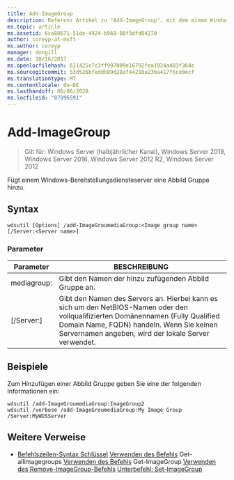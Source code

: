 ```yaml
---
title: Add-ImageGroup
description: Referenz Artikel zu "Add-ImageGroup", mit dem einem Windows-Bereitstellungsdiensteserver eine Image Gruppe hinzugefügt wird.
ms.topic: article
ms.assetid: 6ca88671-51de-4924-b969-88f3dfd84270
author: coreyp-at-msft
ms.author: coreyp
manager: dongill
ms.date: 10/16/2017
ms.openlocfilehash: 611425c7c3ff997009e16792fea1924a403f364e
ms.sourcegitcommit: 53d526bfeddb89d28af44210a23ba417f6ce0ecf
ms.translationtype: MT
ms.contentlocale: de-DE
ms.lasthandoff: 08/06/2020
ms.locfileid: "87896591"
---
```

# <a name="add-imagegroup"></a>Add-ImageGroup

> Gilt für: Windows Server (halbjährlicher Kanal), Windows Server 2019, Windows Server 2016, Windows Server 2012 R2, Windows Server 2012

Fügt einem Windows-Bereitstellungsdiensteserver eine Abbild Gruppe hinzu.

## <a name="syntax"></a>Syntax
```
wdsutil [Options] /add-ImageGroumediaGroup:<Image group name> [/Server:<Server name>]
```
### <a name="parameters"></a>Parameter
|Parameter|BESCHREIBUNG|
|-------|--------|
mediagroup:<Image group name>|Gibt den Namen der hinzu zufügenden Abbild Gruppe an.|
|[/Server:<Server name>]|Gibt den Namen des Servers an. Hierbei kann es sich um den NetBIOS-Namen oder den vollqualifizierten Domänennamen (Fully Qualified Domain Name, FQDN) handeln. Wenn Sie keinen Servernamen angeben, wird der lokale Server verwendet.|
## <a name="examples"></a>Beispiele
Zum Hinzufügen einer Abbild Gruppe geben Sie eine der folgenden Informationen ein:
```
wdsutil /add-ImageGroumediaGroup:ImageGroup2
wdsutil /verbose /add-ImageGroumediaGroup:My Image Group /Server:MyWDSServer
```
## <a name="additional-references"></a>Weitere Verweise
- [Befehlszeilen-Syntax Schlüssel](command-line-syntax-key.md) 
 [Verwenden des Befehls](using-the-get-allimagegroups-command.md) 
 Get-allimagegroups [Verwenden des Befehls](using-the-get-imagegroup-command.md) 
 Get-ImageGroup [Verwenden des Remove-ImageGroup-Befehls](using-the-remove-imagegroup-command.md) 
 [Unterbefehl: Set-ImageGroup](subcommand-set-imagegroup.md)
